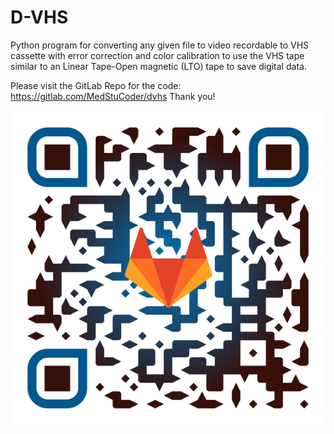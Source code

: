 # D-VHS
Python program for converting any given file to video recordable to VHS cassette with error correction and color calibration to use the VHS tape similar to an Linear Tape-Open magnetic (LTO) tape to save digital data.

Please visit the GitLab Repo for the code:
https://gitlab.com/MedStuCoder/dvhs
Thank you!

![Gitlab Page](https://github.com/MedStuCoder/D-VHS/blob/main/GitLabPageQRCode.png)


